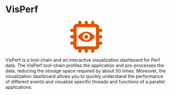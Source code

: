 # VisPerf

<p align="center">
    <img src="resources/icon-orange-no-background.png" width="100" align="center" />
</p>

VisPerf is a tool-chain and an interactive visualization dashboard for Perf data. The VisPerf tool-chain profiles the application and pre-processes the data, reducing the storage space required by about 50 times. Moreover, the visualization dashboard allows you to quickly understand the performance of different events and visualize specific threads and functions of a parallel applications.
